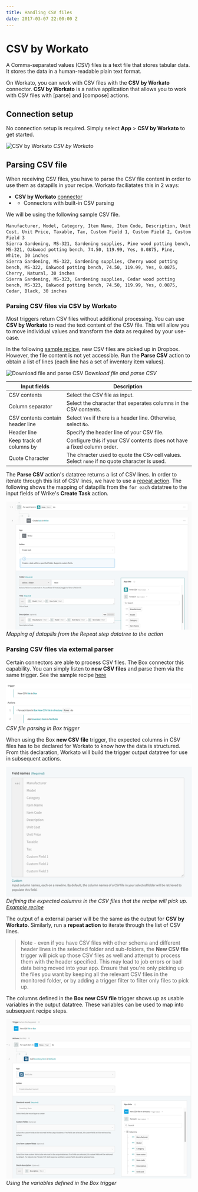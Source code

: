 ```yaml
---
title: Handling CSV files
date: 2017-03-07 22:00:00 Z
---
```


# CSV by Workato
A Comma-separated values (CSV) files is a text file that stores tabular data. It stores the data in a human-readable plain text format. 

On Workato, you can work with CSV files with the **CSV by Workato** connector. **CSV by Workato** is a native application that allows you to work with CSV files with [parse] and [compose] actions.

## Connection setup
No connection setup is required. Simply select **App** > **CSV by Workato** to get started.

![CSV by Workato](/assets/images/features/csv-by-workato.png)
*CSV by Workato*

## Parsing CSV file
When receiving CSV files, you have to parse the CSV file content in order to use them as datapills in your recipe. Workato faciliatates this in 2 ways:
- **CSV by Workato** [connector](#iaso)
- - Connectors with built-in CSV parsing

We will be using the following sample CSV file.

```
Manufacturer, Model, Category, Item Name, Item Code, Description, Unit Cost, Unit Price, Taxable, Tax, Custom Field 1, Custom Field 2, Custom Field 3
Sierra Gardening, MS-321, Gardening supplies, Pine wood potting bench, MS-321, Oakwood potting bench, 74.50, 119.99, Yes, 0.0875, Pine, White, 30 inches
Sierra Gardening, MS-322, Gardening supplies, Cherry wood potting bench, MS-322, Oakwood potting bench, 74.50, 119.99, Yes, 0.0875, Cherry, Natural, 30 inches
Sierra Gardening, MS-323, Gardening supplies, Cedar wood potting bench, MS-323, Oakwood potting bench, 74.50, 119.99, Yes, 0.0875, Cedar, Black, 30 inches
```

### Parsing CSV files via CSV by Workato
Most triggers return CSV files without additional processing. You can use **CSV by Workato** to read the text content of the CSV file. This will allow you to move individual values and transform the data as required by your use-case. 

In the following [sample recipe](https://www.workato.com/recipes/492685), new CSV files are picked up in Dropbox. However, the file content is not yet accessible. Run the **Parse CSV** action to obtain a list of lines (each line has a set of inventory item values).

![Download file and parse CSV](/assets/images/features/files-and-attachments/download-file-and-parse-csv.png)
*Download file and parse CSV*

| Input fields      | Description                                                                    |
| ----------------- | ------------------------------------------------------------------------------ |
| CSV contents      | Select the CSV file as input.                                                  |
| Column separator  | Select the character that seperates columns in the CSV contents.               |
| CSV contents contain header line | Select `Yes` if there is a header line. Otherwise, select `No`. |
| Header line       | Specify the header line of your CSV file.                                      |
| Keep track of columns by | Configure this if your CSV contents does not have a fixed column order. |
| Quote Character   | The chracter used to quote the CSv cell values. Select `none` if no quote character is used. |

The **Parse CSV** action's datatree returns a list of CSV lines. In order to iterate through this list of CSV lines, we have to use a [repeat action](/recipes/steps.md#repeat-step). The following shows the mapping of datapills from the `for each` datatree to the input fields of Wrike's **Create Task** action.

![Mapping of datapills from the Repeat step datatree to the action](/assets/images/features/handling-csv-files/parse-csv-mapping.png)
*Mapping of datapills from the Repeat step datatree to the action*

### Parsing CSV files via external parser 
Certain connectors are able to process CSV files. The Box connector this capability. You can simply listen to **new CSV files** and parse them via the same trigger. See the sample recipe [here](https://www.workato.com/recipes/485023)

![CSV file parsing in Box trigger](/assets/images/features/handling-csv-files/csv-file-parsing-recipe.png)
*CSV file parsing in Box trigger*

When using the Box **new CSV file** trigger, the expected columns in CSV files has to be declared for Workato to know how the data is structured. From this declaration, Workato will build the trigger output datatree for use in subsequent actions.

![Define expected columns in CSV](/assets/images/features/handling-csv-files/define-expected-csv-columns.png)
*Defining the expected columns in the CSV files that the recipe will pick up. [Example recipe](https://www.workato.com/recipes/485023)*

The output of a external parser will be the same as the output for **CSV by Workato**. Similarly, run a **repeat action** to iterate through the list of CSV lines. 

> Note - even if you have CSV files with other schema and different header lines in the selected folder and sub-folders, the **New CSV file** trigger will pick up those CSV files as well and attempt to process them with the header specified. This may lead to job errors or bad data being moved into your app. Ensure that you're only picking up the files you want by keeping all the relevant CSV files in the monitored folder, or by adding a trigger filter to filter only files to pick up.

The columns defined in the **Box new CSV file** trigger shows up as usable variables in the output datatree. These variables can be used to map into subsequent recipe steps.

![Using the varaibles defined in the Box trigger](/assets/images/features/handling-csv-files/use-defined-csv-variables.png)
*Using the variables defined in the Box trigger*
